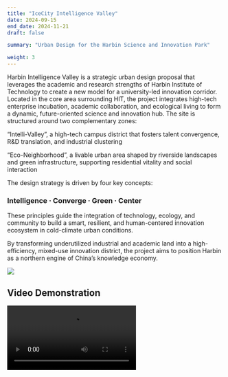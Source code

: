 ```yaml
---
title: "IceCity Intelligence Valley"
date: 2024-09-15
end_date: 2024-11-21
draft: false

summary: "Urban Design for the Harbin Science and Innovation Park"

weight: 3
---
```


Harbin Intelligence Valley is a strategic urban design proposal that leverages the academic and research strengths of Harbin Institute of Technology to create a new model for a university-led innovation corridor. Located in the core area surrounding HIT, the project integrates high-tech enterprise incubation, academic collaboration, and ecological living to form a dynamic, future-oriented science and innovation hub.
The site is structured around two complementary zones:

“Intelli-Valley”, a high-tech campus district that fosters talent convergence, R&D translation, and industrial clustering

“Eco-Neighborhood”, a livable urban area shaped by riverside landscapes and green infrastructure, supporting residential vitality and social interaction

The design strategy is driven by four key concepts:

### Intelligence · Converge · Green · Center

These principles guide the integration of technology, ecology, and community to build a smart, resilient, and human-centered innovation ecosystem in cold-climate urban conditions.

By transforming underutilized industrial and academic land into a high-efficiency, mixed-use innovation district, the project aims to position Harbin as a northern engine of China’s knowledge economy.


<img src="/images/project/9/2.png" style="max-width:100%"> </img>

## Video Demonstration

<video src="/images/project/9/1.mp4" controls style="max-width:100%"> </video>


